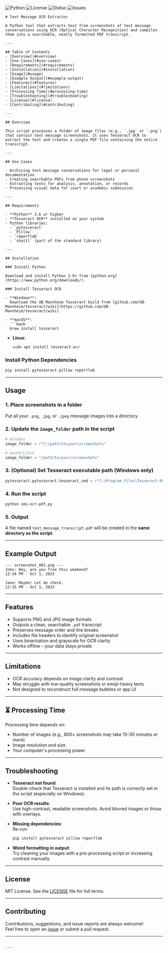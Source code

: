 ![Python](https://img.shields.io/badge/python-3.6%2B-blue)
![License](https://img.shields.io/badge/License-MIT-yellow.svg)
![Status](https://img.shields.io/badge/status-alpha-lightgrey)
![Issues](https://img.shields.io/github/issues/JesterMachine/sms-ocr-pdf)


```
# Text Message OCR Extractor

A Python tool that extracts text from screenshots of text message conversations using OCR (Optical Character Recognition) and compiles them into a searchable, neatly formatted PDF transcript.

---

## Table of Contents
- [Overview](#overview)
- [Use Cases](#use-cases)
- [Requirements](#requirements)
- [Installation](#installation)
- [Usage](#usage)
- [Example Output](#example-output)
- [Features](#features)
- [Limitations](#limitations)
- [Processing Time](#processing-time)
- [Troubleshooting](#troubleshooting)
- [License](#license)
- [Contributing](#contributing)

---

## Overview

This script processes a folder of image files (e.g., `.jpg` or `.png`) that contain text message screenshots. It uses Tesseract OCR to extract the text and creates a single PDF file containing the entire transcript.

---

## Use Cases

- Archiving text message conversations for legal or personal documentation  
- Creating searchable PDFs from phone screenshots  
- Extracting texts for analysis, annotation, or records  
- Processing visual data for court or academic submission  

---

## Requirements

- **Python** 3.6 or higher  
- **Tesseract OCR** installed on your system  
- Python libraries:
  - `pytesseract`
  - `Pillow`
  - `reportlab`
  - `shutil` (part of the standard library)

---

## Installation

### Install Python

Download and install Python 3.6+ from [python.org](https://www.python.org/downloads/).

### Install Tesseract OCR

- **Windows**:  
  Download the UB Mannheim Tesseract build from [github.com/UB-Mannheim/tesseract/wiki](https://github.com/UB-Mannheim/tesseract/wiki)

- **macOS**:
  ```bash
  brew install tesseract
  ```

- **Linux**:
  ```bash
  sudo apt install tesseract-ocr
  ```

### Install Python Dependencies

```bash
pip install pytesseract pillow reportlab
```

---

## Usage

### 1. Place screenshots in a folder

Put all your `.png`, `.jpg`, or `.jpeg` message images into a directory.

### 2. Update the `image_folder` path in the script

```python
# Windows
image_folder = r"C:\path\to\your\screenshots"

# macOS/Linux
image_folder = "/path/to/your/screenshots"
```

### 3. (Optional) Set Tesseract executable path (Windows only)

```python
pytesseract.pytesseract.tesseract_cmd = r"C:\Program Files\Tesseract-OCR\tesseract.exe"
```

### 4. Run the script

```bash
python sms-ocr-pdf.py
```

### 5. Output

A file named `text_message_transcript.pdf` will be created in the **same directory as the script**.

---

## Example Output

```text
--- screenshot_001.png ---
John: Hey, are you free this weekend?
12:34 PM · Oct 1, 2023

Jane: Maybe! Let me check.
12:35 PM · Oct 1, 2023
```

---

## Features

- Supports PNG and JPG image formats
- Outputs a clean, searchable `.pdf` transcript
- Preserves message order and line breaks
- Includes file headers to identify original screenshot
- Uses binarization and grayscale for OCR clarity
- Works offline – your data stays private

---

## Limitations

- OCR accuracy depends on image clarity and contrast  
- May struggle with low-quality screenshots or emoji-heavy texts  
- Not designed to reconstruct full message bubbles or app UI  

---

## ⏳ Processing Time

Processing time depends on:

- Number of images (e.g., 800+ screenshots may take 15–30 minutes or more)
- Image resolution and size
- Your computer's processing power

---

## Troubleshooting

- **Tesseract not found**:  
  Double-check that Tesseract is installed and its path is correctly set in the script (especially on Windows).

- **Poor OCR results**:  
  Use high-contrast, readable screenshots. Avoid blurred images or those with overlays.

- **Missing dependencies**:  
  Re-run:
  ```bash
  pip install pytesseract pillow reportlab
  ```

- **Weird formatting in output**:  
  Try cleaning your images with a pre-processing script or increasing contrast manually.

---

## License

MIT License. See the [LICENSE](./LICENSE) file for full terms.

---

## Contributing

Contributions, suggestions, and issue reports are always welcome!  
Feel free to open an [issue](https://github.com/JesterMachine/sms-ocr-pdf/issues) or submit a pull request.

---
```

---

